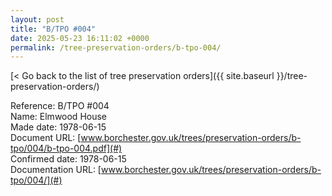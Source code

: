 ```yaml
---
layout: post
title: "B/TPO #004"
date: 2025-05-23 16:11:02 +0000
permalink: /tree-preservation-orders/b-tpo-004/
---
```


[< Go back to the list of tree preservation orders]({{ site.baseurl }}/tree-preservation-orders/)

Reference: B/TPO #004 <br/>
Name: Elmwood House<br/>
Made date: 1978-06-15<br/>
Document URL: [www.borchester.gov.uk/trees/preservation-orders/b-tpo/004/b-tpo-004.pdf](#)<br/>
Confirmed date: 1978-06-15<br/>
Documentation URL: [www.borchester.gov.uk/trees/preservation-orders/b-tpo/004/](#)<br/>

